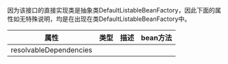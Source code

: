
因为该接口的直接实现类是抽象类DefaultListableBeanFactory，因此下面的属性如无特殊说明，均是在出现在类DefaultListableBeanFactory中。

| 属性                   | 类型 | 描述 | bean方法 |
| ---------------------- | ---- | ---- | -------- |
| resolvableDependencies |      |      |          |



